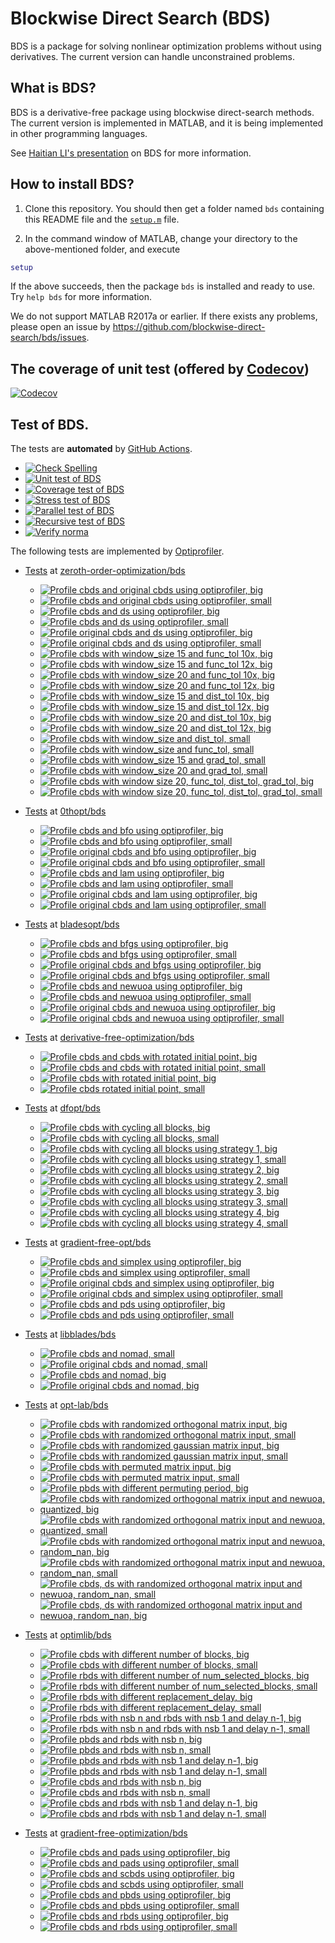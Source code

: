 # Blockwise Direct Search (BDS)

BDS is a package for solving nonlinear optimization problems without using derivatives. The current version can handle unconstrained problems. 

## What is BDS?

BDS is a derivative-free package using blockwise direct-search methods. The current version is implemented in MATLAB, and it is being implemented in other programming languages.

See [Haitian LI's presentation](https://lht97.github.io/documents/DFOS2024.pdf) on BDS for more information.

## How to install BDS?

1. Clone this repository. You should then get a folder named `bds` containing this README file and the
[`setup.m`](https://github.com/blockwise-direct-search/bds/blob/main/setup.m) file.

2. In the command window of MATLAB, change your directory to the above-mentioned folder, and execute

```matlab
setup
```

If the above succeeds, then the package `bds` is installed and ready to use. Try `help bds` for more information.

We do not support MATLAB R2017a or earlier. If there exists any problems, please open an issue by
https://github.com/blockwise-direct-search/bds/issues.

## The coverage of unit test (offered by [Codecov](https://about.codecov.io/))

[![Codecov](https://img.shields.io/codecov/c/github/blockwise-direct-search/bds?style=for-the-badge&logo=codecov)](https://app.codecov.io/github/blockwise-direct-search/bds)

## Test of BDS.
The tests are **automated** by [GitHub Actions](https://docs.github.com/en/actions).
- [![Check Spelling](https://github.com/blockwise-direct-search/bds/actions/workflows/spelling.yml/badge.svg)](https://github.com/blockwise-direct-search/bds/actions/workflows/spelling.yml)
- [![Unit test of BDS](https://github.com/blockwise-direct-search/bds/actions/workflows/unit_test.yml/badge.svg)](https://github.com/blockwise-direct-search/bds/actions/workflows/unit_test.yml)
- [![Coverage test of BDS](https://github.com/blockwise-direct-search/bds/actions/workflows/unit_test_coverage.yml/badge.svg)](https://github.com/blockwise-direct-search/bds/actions/workflows/unit_test_coverage.yml)
- [![Stress test of BDS](https://github.com/blockwise-direct-search/bds/actions/workflows/stress_test.yml/badge.svg)](https://github.com/blockwise-direct-search/bds/actions/workflows/stress_test.yml)
- [![Parallel test of BDS](https://github.com/blockwise-direct-search/bds/actions/workflows/parallel_test.yml/badge.svg)](https://github.com/blockwise-direct-search/bds/actions/workflows/parallel_test.yml)
- [![Recursive test of BDS](https://github.com/blockwise-direct-search/bds/actions/workflows/recursive_test.yml/badge.svg)](https://github.com/blockwise-direct-search/bds/actions/workflows/recursive_test.yml)
- [![Verify norma](https://github.com/zeroth-order-optimization/bds/actions/workflows/verify_norma.yml/badge.svg)](https://github.com/zeroth-order-optimization/bds/actions/workflows/verify_norma.yml)

The following tests are implemented by [Optiprofiler](https://github.com/optiprofiler/optiprofiler).
- [Tests](https://github.com/zeroth-order-optimization/bds/actions) at [zeroth-order-optimization/bds](https://github.com/zeroth-order-optimization/bds)

    - [![Profile cbds and original cbds using optiprofiler, big](https://github.com/zeroth-order-optimization/bds/actions/workflows/profile_cbds_orig_cbds_big.yml/badge.svg)](https://github.com/zeroth-order-optimization/bds/actions/workflows/profile_cbds_orig_cbds_big.yml)
    - [![Profile cbds and original cbds using optiprofiler, small](https://github.com/zeroth-order-optimization/bds/actions/workflows/profile_cbds_orig_cbds_small.yml/badge.svg)](https://github.com/zeroth-order-optimization/bds/actions/workflows/profile_cbds_orig_cbds_small.yml)
    - [![Profile cbds and ds using optiprofiler, big](https://github.com/zeroth-order-optimization/bds/actions/workflows/profile_cbds_ds_big.yml/badge.svg)](https://github.com/zeroth-order-optimization/bds/actions/workflows/profile_cbds_ds_big.yml)
    - [![Profile cbds and ds using optiprofiler, small](https://github.com/zeroth-order-optimization/bds/actions/workflows/profile_cbds_ds_small.yml/badge.svg)](https://github.com/zeroth-order-optimization/bds/actions/workflows/profile_cbds_ds_small.yml)
    - [![Profile original cbds and ds using optiprofiler, big](https://github.com/zeroth-order-optimization/bds/actions/workflows/profile_orig_cbds_ds_big.yml/badge.svg)](https://github.com/zeroth-order-optimization/bds/actions/workflows/profile_orig_cbds_ds_big.yml)
    - [![Profile original cbds and ds using optiprofiler, small](https://github.com/zeroth-order-optimization/bds/actions/workflows/profile_orig_cbds_ds_small.yml/badge.svg)](https://github.com/zeroth-order-optimization/bds/actions/workflows/profile_orig_cbds_ds_small.yml)
    - [![Profile cbds with window_size 15 and func_tol 10x, big](https://github.com/zeroth-order-optimization/bds/actions/workflows/profile_cbds_window_size_15_func_tol_10x_big.yml/badge.svg)](https://github.com/zeroth-order-optimization/bds/actions/workflows/profile_cbds_window_size_15_func_tol_10x_big.yml)
    - [![Profile cbds with window_size 15 and func_tol 12x, big](https://github.com/zeroth-order-optimization/bds/actions/workflows/profile_cbds_window_size_15_func_tol_12x_big.yml/badge.svg)](https://github.com/zeroth-order-optimization/bds/actions/workflows/profile_cbds_window_size_15_func_tol_12x_big.yml)
    - [![Profile cbds with window_size 20 and func_tol 10x, big](https://github.com/zeroth-order-optimization/bds/actions/workflows/profile_cbds_window_size_20_func_tol_10x_big.yml/badge.svg)](https://github.com/zeroth-order-optimization/bds/actions/workflows/profile_cbds_window_size_20_func_tol_10x_big.yml)
    - [![Profile cbds with window_size 20 and func_tol 12x, big](https://github.com/zeroth-order-optimization/bds/actions/workflows/profile_cbds_window_size_20_func_tol_12x_big.yml/badge.svg)](https://github.com/zeroth-order-optimization/bds/actions/workflows/profile_cbds_window_size_20_func_tol_12x_big.yml)
    - [![Profile cbds with window_size 15 and dist_tol 10x, big](https://github.com/zeroth-order-optimization/bds/actions/workflows/profile_cbds_window_size_15_dist_tol_10x_big.yml/badge.svg)](https://github.com/zeroth-order-optimization/bds/actions/workflows/profile_cbds_window_size_15_dist_tol_10x_big.yml)
    - [![Profile cbds with window_size 15 and dist_tol 12x, big](https://github.com/zeroth-order-optimization/bds/actions/workflows/profile_cbds_window_size_15_dist_tol_12x_big.yml/badge.svg)](https://github.com/zeroth-order-optimization/bds/actions/workflows/profile_cbds_window_size_15_dist_tol_12x_big.yml)
    - [![Profile cbds with window_size 20 and dist_tol 10x, big](https://github.com/zeroth-order-optimization/bds/actions/workflows/profile_cbds_window_size_20_dist_tol_10x_big.yml/badge.svg)](https://github.com/zeroth-order-optimization/bds/actions/workflows/profile_cbds_window_size_20_dist_tol_10x_big.yml)
    - [![Profile cbds with window_size 20 and dist_tol 12x, big](https://github.com/zeroth-order-optimization/bds/actions/workflows/profile_cbds_window_size_20_dist_tol_12x_big.yml/badge.svg)](https://github.com/zeroth-order-optimization/bds/actions/workflows/profile_cbds_window_size_20_dist_tol_12x_big.yml)
    - [![Profile cbds with window_size and dist_tol, small](https://github.com/zeroth-order-optimization/bds/actions/workflows/profile_cbds_window_size_dist_tol_small.yml/badge.svg)](https://github.com/zeroth-order-optimization/bds/actions/workflows/profile_cbds_window_size_dist_tol_small.yml)
    - [![Profile cbds with window_size and func_tol, small](https://github.com/zeroth-order-optimization/bds/actions/workflows/profile_cbds_window_size_func_tol_small.yml/badge.svg)](https://github.com/zeroth-order-optimization/bds/actions/workflows/profile_cbds_window_size_func_tol_small.yml)
    - [![Profile cbds with window_size 15 and grad_tol, small](https://github.com/zeroth-order-optimization/bds/actions/workflows/profile_cbds_window_size_15_grad_tol_small.yml/badge.svg)](https://github.com/zeroth-order-optimization/bds/actions/workflows/profile_cbds_window_size_15_grad_tol_small.yml)
    - [![Profile cbds with window_size 20 and grad_tol, small](https://github.com/zeroth-order-optimization/bds/actions/workflows/profile_cbds_window_size_20_grad_tol_small.yml/badge.svg)](https://github.com/zeroth-order-optimization/bds/actions/workflows/profile_cbds_window_size_20_grad_tol_small.yml)
    - [![Profile cbds with window size 20, func_tol, dist_tol, grad_tol, big](https://github.com/zeroth-order-optimization/bds/actions/workflows/profile_cbds_window_size_func_tol_dist_tol_grad_tol_big.yml/badge.svg)](https://github.com/zeroth-order-optimization/bds/actions/workflows/profile_cbds_window_size_func_tol_dist_tol_grad_tol_big.yml)
    - [![Profile cbds with window size 20, func_tol, dist_tol, grad_tol, small](https://github.com/zeroth-order-optimization/bds/actions/workflows/profile_cbds_window_size_func_tol_dist_tol_grad_tol_small.yml/badge.svg)](https://github.com/zeroth-order-optimization/bds/actions/workflows/profile_cbds_window_size_func_tol_dist_tol_grad_tol_small.yml)
  
    
- [Tests](https://github.com/0thopt/bds/actions) at [0thopt/bds](https://github.com/0thopt/bds)

    - [![Profile cbds and bfo using optiprofiler, big](https://github.com/0thopt/bds/actions/workflows/profile_cbds_bfo_big.yml/badge.svg)](https://github.com/0thopt/bds/actions/workflows/profile_cbds_bfo_big.yml)
    - [![Profile cbds and bfo using optiprofiler, small](https://github.com/0thopt/bds/actions/workflows/profile_cbds_bfo_small.yml/badge.svg)](https://github.com/0thopt/bds/actions/workflows/profile_cbds_bfo_small.yml)
    - [![Profile original cbds and bfo using optiprofiler, big](https://github.com/0thopt/bds/actions/workflows/profile_orig_cbds_bfo_big.yml/badge.svg)](https://github.com/0thopt/bds/actions/workflows/profile_orig_cbds_bfo_big.yml)   
    - [![Profile original cbds and bfo using optiprofiler, small](https://github.com/0thopt/bds/actions/workflows/profile_orig_cbds_bfo_small.yml/badge.svg)](https://github.com/0thopt/bds/actions/workflows/profile_orig_cbds_bfo_small.yml) 
    - [![Profile cbds and lam using optiprofiler, big](https://github.com/0thopt/bds/actions/workflows/profile_cbds_lam_big.yml/badge.svg)](https://github.com/0thopt/bds/actions/workflows/profile_cbds_lam_big.yml)
    - [![Profile cbds and lam using optiprofiler, small](https://github.com/0thopt/bds/actions/workflows/profile_cbds_lam_small.yml/badge.svg)](https://github.com/0thopt/bds/actions/workflows/profile_cbds_lam_small.yml)
    - [![Profile original cbds and lam using optiprofiler, big](https://github.com/0thopt/bds/actions/workflows/profile_orig_cbds_lam_big.yml/badge.svg)](https://github.com/0thopt/bds/actions/workflows/profile_orig_cbds_lam_big.yml)
    - [![Profile original cbds and lam using optiprofiler, small](https://github.com/0thopt/bds/actions/workflows/profile_orig_cbds_lam_small.yml/badge.svg)](https://github.com/0thopt/bds/actions/workflows/profile_orig_cbds_lam_small.yml)

- [Tests](https://github.com/bladesopt/bds/actions) at [bladesopt/bds](https://github.com/bladesopt/bds)

    - [![Profile cbds and bfgs using optiprofiler, big](https://github.com/bladesopt/bds/actions/workflows/profile_cbds_bfgs_big.yml/badge.svg)](https://github.com/bladesopt/bds/actions/workflows/profile_cbds_bfgs_big.yml)
    - [![Profile cbds and bfgs using optiprofiler, small](https://github.com/bladesopt/bds/actions/workflows/profile_cbds_bfgs_small.yml/badge.svg)](https://github.com/bladesopt/bds/actions/workflows/profile_cbds_bfgs_small.yml)
    - [![Profile original cbds and bfgs using optiprofiler, big](https://github.com/bladesopt/bds/actions/workflows/profile_orig_cbds_bfgs_big.yml/badge.svg)](https://github.com/bladesopt/bds/actions/workflows/profile_orig_cbds_bfgs_big.yml)
    - [![Profile original cbds and bfgs using optiprofiler, small](https://github.com/bladesopt/bds/actions/workflows/profile_orig_cbds_bfgs_small.yml/badge.svg)](https://github.com/bladesopt/bds/actions/workflows/profile_orig_cbds_bfgs_small.yml)
    - [![Profile cbds and newuoa using optiprofiler, big](https://github.com/bladesopt/bds/actions/workflows/profile_cbds_newuoa_big.yml/badge.svg)](https://github.com/bladesopt/bds/actions/workflows/profile_cbds_newuoa_big.yml)
    - [![Profile cbds and newuoa using optiprofiler, small](https://github.com/bladesopt/bds/actions/workflows/profile_cbds_newuoa_small.yml/badge.svg)](https://github.com/bladesopt/bds/actions/workflows/profile_cbds_newuoa_small.yml)
    - [![Profile original cbds and newuoa using optiprofiler, big](https://github.com/bladesopt/bds/actions/workflows/profile_orig_cbds_newuoa_big.yml/badge.svg)](https://github.com/bladesopt/bds/actions/workflows/profile_orig_cbds_newuoa_big.yml)
    - [![Profile original cbds and newuoa using optiprofiler, small](https://github.com/bladesopt/bds/actions/workflows/profile_orig_cbds_newuoa_small.yml/badge.svg)](https://github.com/bladesopt/bds/actions/workflows/profile_orig_cbds_newuoa_small.yml)

- [Tests](https://github.com/derivative-free-optimization/bds/actions) at [derivative-free-optimization/bds](https://github.com/derivative-free-optimization/bds)
    - [![Profile cbds and cbds with rotated initial point, big](https://github.com/derivative-free-optimization/bds/actions/workflows/profile_cbds_cbds_rotated_initial_point_big.yml/badge.svg)](https://github.com/derivative-free-optimization/bds/actions/workflows/profile_cbds_cbds_rotated_initial_point_big.yml)
    - [![Profile cbds and cbds with rotated initial point, small](https://github.com/derivative-free-optimization/bds/actions/workflows/profile_cbds_cbds_rotated_initial_point_small.yml/badge.svg)](https://github.com/derivative-free-optimization/bds/actions/workflows/profile_cbds_cbds_rotated_initial_point_small.yml)
    - [![Profile cbds with rotated initial point, big](https://github.com/derivative-free-optimization/bds/actions/workflows/profile_cbds_rotated_initial_point_big.yml/badge.svg)](https://github.com/derivative-free-optimization/bds/actions/workflows/profile_cbds_rotated_initial_point_big.yml)
    - [![Profile cbds rotated initial point, small](https://github.com/derivative-free-optimization/bds/actions/workflows/profile_cbds_rotated_initial_point_small.yml/badge.svg)](https://github.com/derivative-free-optimization/bds/actions/workflows/profile_cbds_rotated_initial_point_small.yml)

  
- [Tests](https://github.com/dfopt/bds/actions) at [dfopt/bds](https://github.com/dfopt/bds)

    - [![Profile cbds with cycling all blocks, big](https://github.com/dfopt/bds/actions/workflows/profile_cbds_cycle_blocks_all_big.yml/badge.svg)](https://github.com/dfopt/bds/actions/workflows/profile_cbds_cycle_blocks_all_big.yml)
    - [![Profile cbds with cycling all blocks, small](https://github.com/dfopt/bds/actions/workflows/profile_cbds_cycle_blocks_all_small.yml/badge.svg)](https://github.com/dfopt/bds/actions/workflows/profile_cbds_cycle_blocks_all_small.yml) 
    - [![Profile cbds with cycling all blocks using strategy 1, big](https://github.com/dfopt/bds/actions/workflows/profile_cbds_cycle_blocks_single_1_big.yml/badge.svg)](https://github.com/dfopt/bds/actions/workflows/profile_cbds_cycle_blocks_single_1_big.yml)
    - [![Profile cbds with cycling all blocks using strategy 1, small](https://github.com/dfopt/bds/actions/workflows/profile_cbds_cycle_blocks_single_1_small.yml/badge.svg)](https://github.com/dfopt/bds/actions/workflows/profile_cbds_cycle_blocks_single_1_small.yml)  
    - [![Profile cbds with cycling all blocks using strategy 2, big](https://github.com/dfopt/bds/actions/workflows/profile_cbds_cycle_blocks_single_2_big.yml/badge.svg)](https://github.com/dfopt/bds/actions/workflows/profile_cbds_cycle_blocks_single_2_big.yml)
    - [![Profile cbds with cycling all blocks using strategy 2, small](https://github.com/dfopt/bds/actions/workflows/profile_cbds_cycle_blocks_single_2_small.yml/badge.svg)](https://github.com/dfopt/bds/actions/workflows/profile_cbds_cycle_blocks_single_2_small.yml)   
    - [![Profile cbds with cycling all blocks using strategy 3, big](https://github.com/dfopt/bds/actions/workflows/profile_cbds_cycle_blocks_single_3_big.yml/badge.svg)](https://github.com/dfopt/bds/actions/workflows/profile_cbds_cycle_blocks_single_3_big.yml)
    - [![Profile cbds with cycling all blocks using strategy 3, small](https://github.com/dfopt/bds/actions/workflows/profile_cbds_cycle_blocks_single_3_small.yml/badge.svg)](https://github.com/dfopt/bds/actions/workflows/profile_cbds_cycle_blocks_single_3_small.yml)    
    - [![Profile cbds with cycling all blocks using strategy 4, big](https://github.com/dfopt/bds/actions/workflows/profile_cbds_cycle_blocks_single_4_big.yml/badge.svg)](https://github.com/dfopt/bds/actions/workflows/profile_cbds_cycle_blocks_single_4_big.yml)
    - [![Profile cbds with cycling all blocks using strategy 4, small](https://github.com/dfopt/bds/actions/workflows/profile_cbds_cycle_blocks_single_4_small.yml/badge.svg)](https://github.com/dfopt/bds/actions/workflows/profile_cbds_cycle_blocks_single_4_small.yml)   

- [Tests](https://github.com/gradient-free-opt/bds/actions) at [gradient-free-opt/bds](https://github.com/gradient-free-opt/bds)

    - [![Profile cbds and simplex using optiprofiler, big](https://github.com/gradient-free-opt/bds/actions/workflows/profile_cbds_simplex_big.yml/badge.svg)](https://github.com/gradient-free-opt/bds/actions/workflows/profile_cbds_simplex_big.yml)
    - [![Profile cbds and simplex using optiprofiler, small](https://github.com/gradient-free-opt/bds/actions/workflows/profile_cbds_simplex_small.yml/badge.svg)](https://github.com/gradient-free-opt/bds/actions/workflows/profile_cbds_simplex_small.yml)
    - [![Profile original cbds and simplex using optiprofiler, big](https://github.com/gradient-free-opt/bds/actions/workflows/profile_orig_cbds_simplex_big.yml/badge.svg)](https://github.com/gradient-free-opt/bds/actions/workflows/profile_orig_cbds_simplex_big.yml)
    - [![Profile original cbds and simplex using optiprofiler, small](https://github.com/gradient-free-opt/bds/actions/workflows/profile_orig_cbds_simplex_small.yml/badge.svg)](https://github.com/gradient-free-opt/bds/actions/workflows/profile_orig_cbds_simplex_small.yml)
    - [![Profile cbds and pds using optiprofiler, big](https://github.com/gradient-free-opt/bds/actions/workflows/profile_cbds_pds_big.yml/badge.svg)](https://github.com/gradient-free-opt/bds/actions/workflows/profile_cbds_pds_big.yml)
    - [![Profile cbds and pds using optiprofiler, small](https://github.com/gradient-free-opt/bds/actions/workflows/profile_cbds_pds_small.yml/badge.svg)](https://github.com/gradient-free-opt/bds/actions/workflows/profile_cbds_pds_small.yml)

- [Tests](https://github.com/libblades/bds/actions) at [libblades/bds](https://github.com/libblades/bds)

    - [![Profile cbds and nomad, small](https://github.com/libblades/bds/actions/workflows/profile_cbds_nomad_small.yml/badge.svg)](https://github.com/libblades/bds/actions/workflows/profile_cbds_nomad_small.yml)
    - [![Profile original cbds and nomad, small](https://github.com/libblades/bds/actions/workflows/profile_orig_cbds_nomad_small.yml/badge.svg)](https://github.com/libblades/bds/actions/workflows/profile_orig_cbds_nomad_small.yml)
    - [![Profile cbds and nomad, big](https://github.com/libblades/bds/actions/workflows/profile_cbds_nomad_big.yml/badge.svg)](https://github.com/libblades/bds/actions/workflows/profile_cbds_nomad_big.yml)
    - [![Profile original cbds and nomad, big](https://github.com/libblades/bds/actions/workflows/profile_orig_cbds_nomad_big.yml/badge.svg)](https://github.com/libblades/bds/actions/workflows/profile_orig_cbds_nomad_big.yml)      

- [Tests](https://github.com/opt-lab/bds/actions) at [opt-lab/bds](https://github.com/opt-lab/bds)

    - [![Profile cbds with randomized orthogonal matrix input, big](https://github.com/opt-lab/bds/actions/workflows/profile_cbds_randomized_orthogonal_big.yml/badge.svg)](https://github.com/opt-lab/bds/actions/workflows/profile_cbds_randomized_orthogonal_big.yml)
    - [![Profile cbds with randomized orthogonal matrix input, small](https://github.com/opt-lab/bds/actions/workflows/profile_cbds_randomized_orthogonal_small.yml/badge.svg)](https://github.com/opt-lab/bds/actions/workflows/profile_cbds_randomized_orthogonal_small.yml)
    - [![Profile cbds with randomized gaussian matrix input, big](https://github.com/opt-lab/bds/actions/workflows/profile_cbds_randomized_gaussian_big.yml/badge.svg)](https://github.com/opt-lab/bds/actions/workflows/profile_cbds_randomized_gaussian_big.yml)
    - [![Profile cbds with randomized gaussian matrix input, small](https://github.com/opt-lab/bds/actions/workflows/profile_cbds_randomized_gaussian_small.yml/badge.svg)](https://github.com/opt-lab/bds/actions/workflows/profile_cbds_randomized_gaussian_small.yml)
    - [![Profile cbds with permuted matrix input, big](https://github.com/opt-lab/bds/actions/workflows/profile_cbds_permuted_big.yml/badge.svg)](https://github.com/opt-lab/bds/actions/workflows/profile_cbds_permuted_big.yml)
    - [![Profile cbds with permuted matrix input, small](https://github.com/opt-lab/bds/actions/workflows/profile_cbds_permuted_small.yml/badge.svg)](https://github.com/opt-lab/bds/actions/workflows/profile_cbds_permuted_small.yml)
    - [![Profile pbds with different permuting period, big](https://github.com/derivative-free-optimization/bds/actions/workflows/profile_pbds_permuting_period_big.yml/badge.svg)](https://github.com/derivative-free-optimization/bds/actions/workflows/profile_pbds_permuting_period_big.yml)
    - [![Profile cbds with randomized orthogonal matrix input and newuoa, quantized, big](https://github.com/derivative-free-optimization/bds/actions/workflows/profile_cbds_randomized_orthogonal_newuoa_quantized_big.yml/badge.svg)](https://github.com/derivative-free-optimization/bds/actions/workflows/profile_cbds_randomized_orthogonal_newuoa_quantized_big.yml)
    - [![Profile cbds with randomized orthogonal matrix input and newuoa, quantized, small](https://github.com/derivative-free-optimization/bds/actions/workflows/profile_cbds_randomized_orthogonal_newuoa_quantized_small.yml/badge.svg)](https://github.com/derivative-free-optimization/bds/actions/workflows/profile_cbds_randomized_orthogonal_newuoa_quantized_small.yml)
    - [![Profile cbds with randomized orthogonal matrix input and newuoa, random_nan, big](https://github.com/derivative-free-optimization/bds/actions/workflows/profile_cbds_randomized_orthogonal_newuoa_random_nan_big.yml/badge.svg)](https://github.com/derivative-free-optimization/bds/actions/workflows/profile_cbds_randomized_orthogonal_newuoa_random_nan_big.yml)
    - [![Profile cbds with randomized orthogonal matrix input and newuoa, random_nan, small](https://github.com/derivative-free-optimization/bds/actions/workflows/profile_cbds_randomized_orthogonal_newuoa_random_nan_small.yml/badge.svg)](https://github.com/derivative-free-optimization/bds/actions/workflows/profile_cbds_randomized_orthogonal_newuoa_random_nan_small.yml)
    - [![Profile cbds, ds with randomized orthogonal matrix input and newuoa, random_nan, small](https://github.com/derivative-free-optimization/bds/actions/workflows/profile_cbds_ds_randomized_orthogonal_newuoa_random_nan_small.yml/badge.svg)](https://github.com/derivative-free-optimization/bds/actions/workflows/profile_cbds_ds_randomized_orthogonal_newuoa_random_nan_small.yml)
    - [![Profile cbds, ds with randomized orthogonal matrix input and newuoa, random_nan, big](https://github.com/derivative-free-optimization/bds/actions/workflows/profile_cbds_ds_randomized_orthogonal_newuoa_random_nan_big.yml/badge.svg)](https://github.com/derivative-free-optimization/bds/actions/workflows/profile_cbds_ds_randomized_orthogonal_newuoa_random_nan_big.yml)

- [Tests](https://github.com/optimlib/bds/actions) at [optimlib/bds](https://github.com/optimlib/bds)
 
    - [![Profile cbds with different number of blocks, big](https://github.com/optimlib/bds/actions/workflows/profile_cbds_block_number_big.yml/badge.svg)](https://github.com/optimlib/bds/actions/workflows/profile_cbds_block_number_big.yml)
    - [![Profile cbds with different number of blocks, small](https://github.com/optimlib/bds/actions/workflows/profile_cbds_block_number_small.yml/badge.svg)](https://github.com/optimlib/bds/actions/workflows/profile_cbds_block_number_small.yml)
    - [![Profile rbds with different number of num_selected_blocks, big](https://github.com/optimlib/bds/actions/workflows/profile_rbds_num_selected_blocks_big.yml/badge.svg)](https://github.com/optimlib/bds/actions/workflows/profile_rbds_num_selected_blocks_big.yml)
    - [![Profile rbds with different number of num_selected_blocks, small](https://github.com/optimlib/bds/actions/workflows/profile_rbds_num_selected_blocks_small.yml/badge.svg)](https://github.com/optimlib/bds/actions/workflows/profile_rbds_num_selected_blocks_small.yml)
    - [![Profile rbds with different replacement_delay, big](https://github.com/optimlib/bds/actions/workflows/profile_rbds_replacement_delay_big.yml/badge.svg)](https://github.com/optimlib/bds/actions/workflows/profile_rbds_replacement_delay_big.yml)
    - [![Profile rbds with different replacement_delay, small](https://github.com/optimlib/bds/actions/workflows/profile_rbds_replacement_delay_small.yml/badge.svg)](https://github.com/optimlib/bds/actions/workflows/profile_rbds_replacement_delay_small.yml)
    - [![Profile rbds with nsb n and rbds with nsb 1 and delay n-1, big](https://github.com/optimlib/bds/actions/workflows/profile_rbds_nsb_n_rbds_nsb_1_delay_n-1_big.yml/badge.svg)](https://github.com/optimlib/bds/actions/workflows/profile_rbds_nsb_n_rbds_nsb_1_delay_n-1_big.yml) 
    - [![Profile rbds with nsb n and rbds with nsb 1 and delay n-1, small](https://github.com/optimlib/bds/actions/workflows/profile_rbds_nsb_n_rbds_nsb_1_delay_n-1_small.yml/badge.svg)](https://github.com/optimlib/bds/actions/workflows/profile_rbds_nsb_n_rbds_nsb_1_delay_n-1_small.yml) 
    - [![Profile pbds and rbds with nsb n, big](https://github.com/optimlib/bds/actions/workflows/profile_pbds_rbds_nsb_n_big.yml/badge.svg)](https://github.com/optimlib/bds/actions/workflows/profile_pbds_rbds_nsb_n_big.yml) 
    - [![Profile pbds and rbds with nsb n, small](https://github.com/optimlib/bds/actions/workflows/profile_pbds_rbds_nsb_n_small.yml/badge.svg)](https://github.com/optimlib/bds/actions/workflows/profile_pbds_rbds_nsb_n_small.yml) 
    - [![Profile pbds and rbds with nsb 1 and delay n-1, big](https://github.com/optimlib/bds/actions/workflows/profile_pbds_rbds_nsb_1_delay_n-1_big.yml/badge.svg)](https://github.com/optimlib/bds/actions/workflows/profile_pbds_rbds_nsb_1_delay_n-1_big.yml)
    - [![Profile pbds and rbds with nsb 1 and delay n-1, small](https://github.com/optimlib/bds/actions/workflows/profile_pbds_rbds_nsb_1_delay_n-1_small.yml/badge.svg)](https://github.com/optimlib/bds/actions/workflows/profile_pbds_rbds_nsb_1_delay_n-1_small.yml)
    - [![Profile cbds and rbds with nsb n, big](https://github.com/optimlib/bds/actions/workflows/profile_cbds_rbds_nsb_n_big.yml/badge.svg)](https://github.com/optimlib/bds/actions/workflows/profile_cbds_rbds_nsb_n_big.yml) 
    - [![Profile cbds and rbds with nsb n, small](https://github.com/optimlib/bds/actions/workflows/profile_cbds_rbds_nsb_n_small.yml/badge.svg)](https://github.com/optimlib/bds/actions/workflows/profile_cbds_rbds_nsb_n_small.yml) 
    - [![Profile cbds and rbds with nsb 1 and delay n-1, big](https://github.com/optimlib/bds/actions/workflows/profile_cbds_rbds_nsb_1_delay_n-1_big.yml/badge.svg)](https://github.com/optimlib/bds/actions/workflows/profile_cbds_rbds_nsb_1_delay_n-1_big.yml)
    - [![Profile cbds and rbds with nsb 1 and delay n-1, small](https://github.com/optimlib/bds/actions/workflows/profile_cbds_rbds_nsb_1_delay_n-1_small.yml/badge.svg)](https://github.com/optimlib/bds/actions/workflows/profile_cbds_rbds_nsb_1_delay_n-1_small.yml)  
   

- [Tests](https://github.com/gradient-free-optimization/bds/actions) at [gradient-free-optimization/bds](https://github.com/gradient-free-optimization/bds)

    - [![Profile cbds and pads using optiprofiler, big](https://github.com/gradient-free-optimization/bds/actions/workflows/profile_cbds_pads_big.yml/badge.svg)](https://github.com/gradient-free-optimization/bds/actions/workflows/profile_cbds_pads_big.yml)
    - [![Profile cbds and pads using optiprofiler, small](https://github.com/gradient-free-optimization/bds/actions/workflows/profile_cbds_pads_small.yml/badge.svg)](https://github.com/gradient-free-optimization/bds/actions/workflows/profile_cbds_pads_small.yml) 
    - [![Profile cbds and scbds using optiprofiler, big](https://github.com/gradient-free-optimization/bds/actions/workflows/profile_cbds_scbds_big.yml/badge.svg)](https://github.com/gradient-free-optimization/bds/actions/workflows/profile_cbds_scbds_big.yml)
    - [![Profile cbds and scbds using optiprofiler, small](https://github.com/gradient-free-optimization/bds/actions/workflows/profile_cbds_scbds_small.yml/badge.svg)](https://github.com/gradient-free-optimization/bds/actions/workflows/profile_cbds_scbds_small.yml) 
    - [![Profile cbds and pbds using optiprofiler, big](https://github.com/gradient-free-optimization/bds/actions/workflows/profile_cbds_pbds_big.yml/badge.svg)](https://github.com/gradient-free-optimization/bds/actions/workflows/profile_cbds_pbds_big.yml)
    - [![Profile cbds and pbds using optiprofiler, small](https://github.com/gradient-free-optimization/bds/actions/workflows/profile_cbds_pbds_small.yml/badge.svg)](https://github.com/gradient-free-optimization/bds/actions/workflows/profile_cbds_pbds_small.yml)  
    - [![Profile cbds and rbds using optiprofiler, big](https://github.com/gradient-free-optimization/bds/actions/workflows/profile_cbds_rbds_big.yml/badge.svg)](https://github.com/gradient-free-optimization/bds/actions/workflows/profile_cbds_rbds_big.yml)
    - [![Profile cbds and rbds using optiprofiler, small](https://github.com/gradient-free-optimization/bds/actions/workflows/profile_cbds_rbds_small.yml/badge.svg)](https://github.com/gradient-free-optimization/bds/actions/workflows/profile_cbds_rbds_small.yml)   